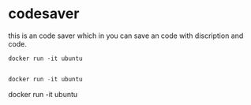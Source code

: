 # codesaver
this is an code saver which in you can save an code with discription and code.

 

```console
docker run -it ubuntu


```

```python
docker run -it ubuntu


```
docker run -it ubuntu


